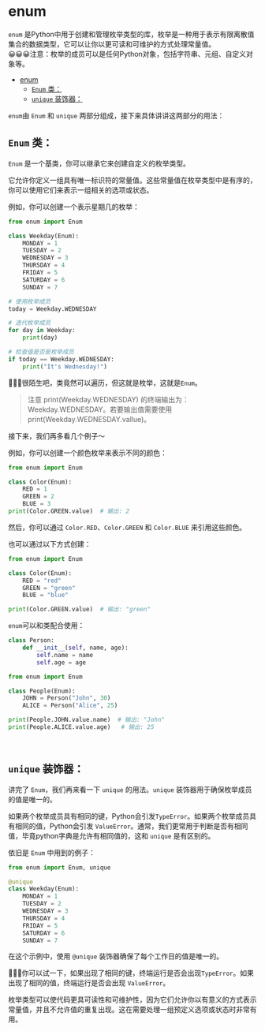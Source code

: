 # enum
`enum` 是Python中用于创建和管理枚举类型的库，枚举是一种用于表示有限离散值集合的数据类型，它可以让你以更可读和可维护的方式处理常量值。<br>
😀😀😀注意：枚举的成员可以是任何Python对象，包括字符串、元组、自定义对象等。<br>

- [enum](#enum)
  - [`Enum` 类：](#enum-类)
  - [`unique` 装饰器：](#unique-装饰器)

`enum`由 `Enum` 和 `unique` 两部分组成，接下来具体讲讲这两部分的用法：<br>

## `Enum` 类：
`Enum` 是一个基类，你可以继承它来创建自定义的枚举类型。<br>

它允许你定义一组具有唯一标识符的常量值。这些常量值在枚举类型中是有序的，你可以使用它们来表示一组相关的选项或状态。<br>

例如，你可以创建一个表示星期几的枚举：<br>
```python
from enum import Enum

class Weekday(Enum):
    MONDAY = 1
    TUESDAY = 2
    WEDNESDAY = 3
    THURSDAY = 4
    FRIDAY = 5
    SATURDAY = 6
    SUNDAY = 7

# 使用枚举成员
today = Weekday.WEDNESDAY

# 迭代枚举成员
for day in Weekday:
    print(day)

# 检查值是否是枚举成员
if today == Weekday.WEDNESDAY:
    print("It's Wednesday!")
```
🫠🫠🫠很陌生吧，类竟然可以遍历，但这就是枚举，这就是`Enum`。<br>
> 注意 print(Weekday.WEDNESDAY) 的终端输出为：Weekday.WEDNESDAY。若要输出值需要使用 print(Weekday.WEDNESDAY.vallue)。

接下来，我们再多看几个例子～<br>


例如，你可以创建一个颜色枚举来表示不同的颜色：<br>

```python
from enum import Enum

class Color(Enum):
    RED = 1
    GREEN = 2
    BLUE = 3
print(Color.GREEN.value)  # 输出: 2
```

然后，你可以通过 `Color.RED`、`Color.GREEN` 和 `Color.BLUE` 来引用这些颜色。<br>

也可以通过以下方式创建：<br>
```python
from enum import Enum

class Color(Enum):
    RED = "red"
    GREEN = "green"
    BLUE = "blue"

print(Color.GREEN.value)  # 输出: "green"
```

`enum`可以和类配合使用：<br>
```python
class Person:
    def __init__(self, name, age):
        self.name = name
        self.age = age

from enum import Enum

class People(Enum):
    JOHN = Person("John", 30)
    ALICE = Person("Alice", 25)

print(People.JOHN.value.name)  # 输出: "John"
print(People.ALICE.value.age)   # 输出: 25
```
<br>

## `unique` 装饰器：
讲完了 `Enum`，我们再来看一下 `unique` 的用法。`unique` 装饰器用于确保枚举成员的值是唯一的。<br>

如果两个枚举成员具有相同的键，Python会引发`TypeError`。如果两个枚举成员具有相同的值，Python会引发 `ValueError`。通常，我们更常用于判断是否有相同值，毕竟python字典是允许有相同值的，这和 `unique` 是有区别的。<br>

依旧是 `Enum` 中用到的例子：<br>

```python
from enum import Enum, unique

@unique
class Weekday(Enum):
    MONDAY = 1
    TUESDAY = 2
    WEDNESDAY = 3
    THURSDAY = 4
    FRIDAY = 5
    SATURDAY = 6
    SUNDAY = 7
```

在这个示例中，使用 `@unique` 装饰器确保了每个工作日的值是唯一的。<br>

🥶🥶🥶你可以试一下，如果出现了相同的键，终端运行是否会出现`TypeError`。如果出现了相同的值，终端运行是否会出现 `ValueError`。<br>

枚举类型可以使代码更具可读性和可维护性，因为它们允许你以有意义的方式表示常量值，并且不允许值的重复出现。这在需要处理一组预定义选项或状态时非常有用。<br>
